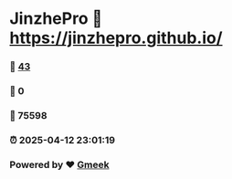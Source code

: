 # JinzhePro :link: https://jinzhepro.github.io/ 
### :page_facing_up: [43](https://jinzhepro.github.io//tag.html) 
### :speech_balloon: 0 
### :hibiscus: 75598 
### :alarm_clock: 2025-04-12 23:01:19 
### Powered by :heart: [Gmeek](https://github.com/Meekdai/Gmeek)
